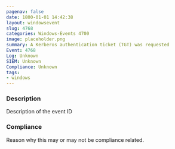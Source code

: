 ```yaml
---
pagenav: false
date: 1800-01-01 14:42:38
layout: windowsevent
slug: 4768
categories: Windows-Events 4700
image: placeholder.png
summary: A Kerberos authentication ticket (TGT) was requested
Event: 4768
Log: Unknown
SIEM: Unknown
Compliance: Unknown
tags:
- windows
---
```


### Description

Description of the event ID

### Compliance

Reason why this may or may not be compliance related.
